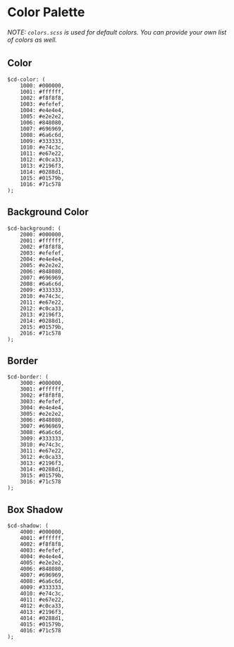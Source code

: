 # Color Palette

###### NOTE: `colors.scss` is used for default colors. You can provide your own list of colors as well.

## Color
```
$cd-color: (
	1000: #000000,
	1001: #ffffff,
	1002: #f8f8f8,
	1003: #efefef,
	1004: #e4e4e4,
	1005: #e2e2e2,
	1006: #848080,
	1007: #696969,
	1008: #6a6c6d,
	1009: #333333,
	1010: #e74c3c,
	1011: #e67e22,
	1012: #c0ca33,
	1013: #2196f3,
	1014: #0288d1,
	1015: #01579b,
	1016: #71c578
);
```

## Background Color
```
$cd-background: (
	2000: #000000,
	2001: #ffffff,
	2002: #f8f8f8,
	2003: #efefef,
	2004: #e4e4e4,
	2005: #e2e2e2,
	2006: #848080,
	2007: #696969,
	2008: #6a6c6d,
	2009: #333333,
	2010: #e74c3c,
	2011: #e67e22,
	2012: #c0ca33,
	2013: #2196f3,
	2014: #0288d1,
	2015: #01579b,
	2016: #71c578
);
```

## Border
```
$cd-border: (
	3000: #000000,
	3001: #ffffff,
	3002: #f8f8f8,
	3003: #efefef,
	3004: #e4e4e4,
	3005: #e2e2e2,
	3006: #848080,
	3007: #696969,
	3008: #6a6c6d,
	3009: #333333,
	3010: #e74c3c,
	3011: #e67e22,
	3012: #c0ca33,
	3013: #2196f3,
	3014: #0288d1,
	3015: #01579b,
	3016: #71c578
);
```

## Box Shadow
```
$cd-shadow: (
	4000: #000000,
	4001: #ffffff,
	4002: #f8f8f8,
	4003: #efefef,
	4004: #e4e4e4,
	4005: #e2e2e2,
	4006: #848080,
	4007: #696969,
	4008: #6a6c6d,
	4009: #333333,
	4010: #e74c3c,
	4011: #e67e22,
	4012: #c0ca33,
	4013: #2196f3,
	4014: #0288d1,
	4015: #01579b,
	4016: #71c578
);
```
